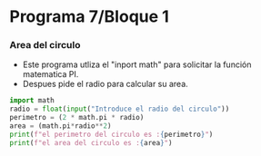 # Programa 7/Bloque 1
### Area del circulo
- Este programa utliza el "inport math" para solicitar la función matematica PI.
- Despues pide el radio para calcular su area.
```python
import math 
radio = float(input("Introduce el radio del circulo"))
perimetro = (2 * math.pi * radio)
area = (math.pi*radio**2)
print(f"el perimetro del circulo es :{perimetro}")
print(f"el area del circulo es :{area}")
